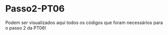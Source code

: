 # Passo2-PT06
Podem ser visualizados aqui todos os códigos que foram necessários para o passo 2 da PT06!
